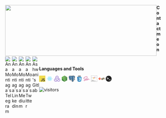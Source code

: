 <dl margin-top="5em" align="left">
<img align="left" width="490" height="165" src="https://github-readme-stats.vercel.app/api?username=anamontiaga&show_icons=true&hide_border=false&line_height=20&title_color=f69673&icon_color=1b93c9&show_owner=true"/>

<p align="center">

**Contact me on**

<a href="https://t.me/anamontiaga">
  <img align="left" alt="Ana Montiaga´s Telegram" width="22px" src="https://cdn.jsdelivr.net/npm/simple-icons@v3/icons/telegram.svg" />
</a>
<a href="https://www.linkedin.com/in/anamontiaga">
  <img align="left" alt="Ana Montiaga´s Linkedin" width="22px" src="https://cdn.jsdelivr.net/npm/simple-icons@v3/icons/linkedin.svg" />
</a>
<a href="https://medium.com/@amontiaga">
  <img align="left" alt="Ana Montiaga´s Medium" width="22px" src="https://cdn.jsdelivr.net/npm/simple-icons@v3/icons/medium.svg" />
</a>
<a href="https://twitter.com/AMontiaga">
  <img align="left" alt="Ana Montiaga´s Twitter" width="22px" src="https://cdn.jsdelivr.net/npm/simple-icons@v3/icons/twitter.svg" />
</a>
<a href="https://gitlab.com/anamontiaga">
  <img align="left" alt="Ashwani's Gitlab" width="22px" src="https://cdn.jsdelivr.net/npm/simple-icons@v3/icons/gitlab.svg" />
</a></h3>

<br/>
<p align="center">

**Languages and Tools**

<code><img height="20" src="https://raw.githubusercontent.com/github/explore/80688e429a7d4ef2fca1e82350fe8e3517d3494d/topics/javascript/javascript.png"></code>
<code><img height="20" src="https://raw.githubusercontent.com/github/explore/80688e429a7d4ef2fca1e82350fe8e3517d3494d/topics/react/react.png"></code>
<code><img height="20" src="https://raw.githubusercontent.com/github/explore/80688e429a7d4ef2fca1e82350fe8e3517d3494d/topics/redux/redux.png"></code>
<code><img height="20" src="https://raw.githubusercontent.com/github/explore/80688e429a7d4ef2fca1e82350fe8e3517d3494d/topics/nodejs/nodejs.png"></code>
<code><img height="20" src="https://raw.githubusercontent.com/github/explore/80688e429a7d4ef2fca1e82350fe8e3517d3494d/topics/postgresql/postgresql.png"></code>
<code><img height="20" src="https://raw.githubusercontent.com/github/explore/80688e429a7d4ef2fca1e82350fe8e3517d3494d/topics/css/css.png"></code>
<code><img height="20" src="https://raw.githubusercontent.com/github/explore/80688e429a7d4ef2fca1e82350fe8e3517d3494d/topics/sass/sass.png"></code>
<code><img height="20" src="https://raw.githubusercontent.com/github/explore/80688e429a7d4ef2fca1e82350fe8e3517d3494d/topics/styled-components/styled-components.png"></code>
<code><img height="20" src="https://raw.githubusercontent.com/github/explore/80688e429a7d4ef2fca1e82350fe8e3517d3494d/topics/git/git.png"></code>
<code><img height="20" src="https://raw.githubusercontent.com/github/explore/80688e429a7d4ef2fca1e82350fe8e3517d3494d/topics/terminal/terminal.png"></code>
</h3>

![visitors](https://visitor-badge.glitch.me/badge?page_id=anamontiaga.anamontiaga) 




